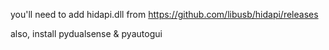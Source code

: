 you'll need to add hidapi.dll from https://github.com/libusb/hidapi/releases

also, install pydualsense & pyautogui
